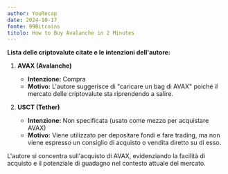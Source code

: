 ```yaml
---
author: YouRecap
date: 2024-10-17
fonte: 99Bitcoins
titolo: How to Buy Avalanche in 2 Minutes
---
```


**Lista delle criptovalute citate e le intenzioni dell'autore:**

1. **AVAX (Avalanche)**
   - **Intenzione:** Compra
   - **Motivo:** L'autore suggerisce di "caricare un bag di AVAX" poiché il mercato delle criptovalute sta riprendendo a salire. 

2. **USCT (Tether)**
   - **Intenzione:** Non specificata (usato come mezzo per acquistare AVAX)
   - **Motivo:** Viene utilizzato per depositare fondi e fare trading, ma non viene espresso un consiglio di acquisto o vendita diretto su di esso. 

L'autore si concentra sull'acquisto di AVAX, evidenziando la facilità di acquisto e il potenziale di guadagno nel contesto attuale del mercato.
